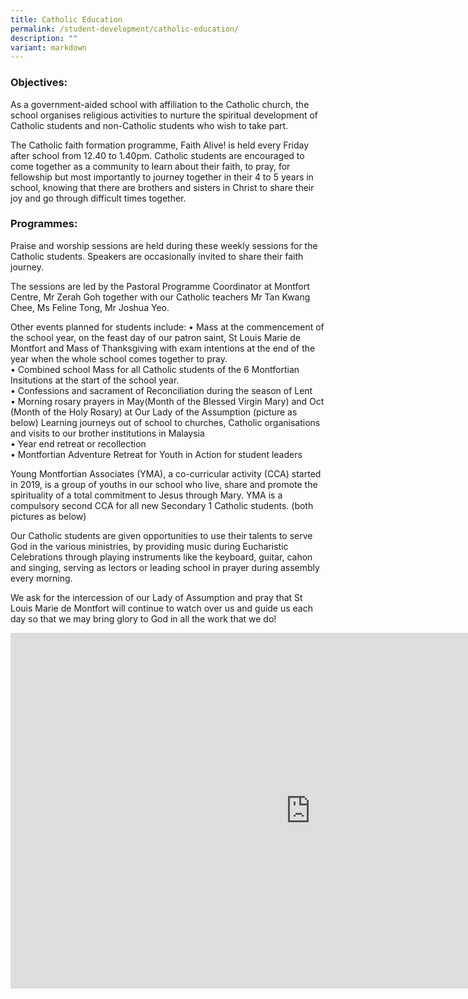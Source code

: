```yaml
---
title: Catholic Education
permalink: /student-development/catholic-education/
description: ""
variant: markdown
---
```

### Objectives:
As a government-aided school with affiliation to the Catholic church, the school organises religious activities to nurture the spiritual development of Catholic students and non-Catholic students who wish to take part.

The Catholic faith formation programme, Faith Alive! is held every Friday after school from 12.40 to 1.40pm. Catholic students are encouraged to come together as a community to learn about their faith, to pray, for fellowship but most importantly to journey together in their 4 to 5 years in school, knowing that there are brothers and sisters in Christ to share their joy and go through difficult times together.

###   Programmes:
Praise and worship sessions are held during these weekly sessions for the Catholic students. Speakers are occasionally invited to share their faith journey.

The sessions are led by the Pastoral Programme Coordinator at Montfort Centre, Mr Zerah Goh together with our Catholic teachers Mr Tan Kwang Chee, Ms Feline Tong, Mr Joshua Yeo.

  
Other events planned for students include:
• Mass at the commencement of the school year, on the feast day of our patron saint, St Louis Marie de Montfort and Mass of Thanksgiving with exam intentions at the end of the year when the whole school comes together to pray.<br>
• Combined school Mass for all Catholic students of the 6 Montfortian Insitutions at the start of the school year.<br>
• Confessions and sacrament of Reconciliation during the season of Lent<br>
• Morning rosary prayers in May(Month of the Blessed Virgin Mary) and Oct (Month of the Holy Rosary) at Our Lady of the Assumption (picture as below)
 Learning journeys out of school to churches, Catholic organisations and visits to our brother institutions in Malaysia<br>
• Year end retreat or recollection<br>
• Montfortian Adventure Retreat for Youth in Action for student leaders

Young Montfortian Associates (YMA), a co-curricular activity (CCA) started in 2019, is a group of youths in our school who live, share and promote the spirituality of a total commitment to Jesus through Mary. YMA is a compulsory second CCA for all new Secondary 1 Catholic students. (both pictures as below)

Our Catholic students are given opportunities to use their talents to serve God in the various ministries, by providing music during Eucharistic Celebrations through playing instruments like the keyboard, guitar, cahon and singing, serving as lectors or leading school in prayer during assembly every morning.

We ask for the intercession of our Lady of Assumption and pray that St Louis Marie de Montfort will continue to watch over us and guide us each day so that we may bring glory to God in all the work that we do!

<iframe allowfullscreen="true" height="569" width="960" frameborder="0" src="https://docs.google.com/presentation/d/e/2PACX-1vScs4YF2IRN20QSRMKuxsZx2SZepIOgIUefCX2F2GVEa4yDrpAqRXMMzwe_E8FlIiQY9dIZpmggivjb/embed?start=true&amp;loop=true&amp;delayms=10000"></iframe>